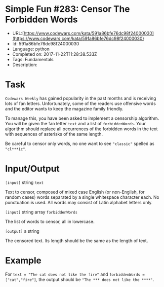 # Simple Fun #283: Censor The Forbidden Words

 - URL:[https://www.codewars.com/kata/591a86bfe76dc98f24000030](https://www.codewars.com/kata/591a86bfe76dc98f24000030)
 - Id: 591a86bfe76dc98f24000030
 - Language: python
 - Completed on: 2017-11-22T11:28:38.533Z
 - Tags: Fundamentals
 - Description:
# Task
`Codewars Weekly` has gained popularity in the past months and is receiving lots of fan letters. Unfortunately, some of the readers use offensive words and the editor wants to keep the magazine family friendly.

To manage this, you have been asked to implement a censorship algorithm. You will be given the fan letter `text` and a list of `forbiddenWords`. Your algorithm should replace all occurrences of the forbidden words in the text with sequences of asterisks of the same length.

Be careful to censor only words, no one want to see `"classic"` spelled as `"cl***ic"`.


# Input/Output

`[input]` string `text`

Text to censor, composed of mixed case English (or non-English, for random cases) words separated by a single whitespace character each. No punctuation is used. All words may consist of Latin alphabet letters only.

`[input]` string array `forbiddenWords`

The list of words to censor, all in lowercase.

`[output]` a string

The censored text. Its length should be the same as the length of text.

# Example

For `text = "The cat does not like the fire"` and `forbiddenWords = ["cat","fire"]`, 
the output should be `"The *** does not like the ****"`.
